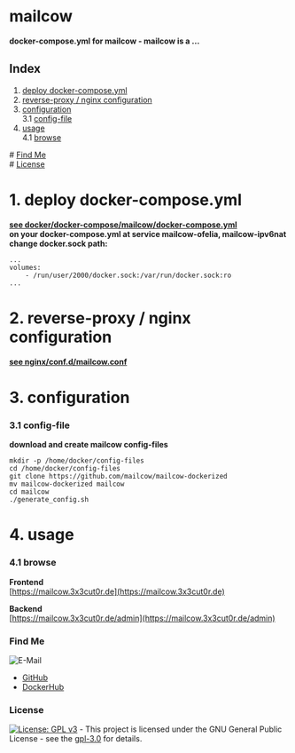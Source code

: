 # mailcow

**docker-compose.yml for mailcow - mailcow is a ...**  

## Index

1. [deploy docker-compose.yml](#deploy)  
2. [reverse-proxy / nginx configuration](#reverse-proxy)  
3. [configuration](#configuration)  
  3.1 [config-file](#config-file)  
4. [usage](#usage)  
  4.1 [browse](#browse)  

\# [Find Me](#findme)  
\# [License](#license)  

# 1. deploy docker-compose.yml <a name="deploy"></a>  
**[see docker/docker-compose/mailcow/docker-compose.yml](https://github.com/3x3cut0r/vps/blob/main/docker/compose/mailcow/docker-compose.yml)**  
**on your docker-compose.yml at service mailcow-ofelia, mailcow-ipv6nat**  
**change docker.sock path:**  
```shell
...
volumes:
    - /run/user/2000/docker.sock:/var/run/docker.sock:ro
...

```

# 2. reverse-proxy / nginx configuration <a name="reverse-proxy"></a>  
**[see nginx/conf.d/mailcow.conf](https://github.com/3x3cut0r/vps/blob/main/nginx/conf.d/mailcow.conf)**  

# 3. configuration <a name="configuration"></a>  

### 3.1 config-file <a name="config-file"></a>  
**download and create mailcow config-files**  
```shell
mkdir -p /home/docker/config-files
cd /home/docker/config-files
git clone https://github.com/mailcow/mailcow-dockerized
mv mailcow-dockerized mailcow
cd mailcow
./generate_config.sh

```

# 4. usage <a name="usage"></a>  

### 4.1 browse <a name="browse"></a>  
**Frontend**  
[https://mailcow.3x3cut0r.de](https://mailcow.3x3cut0r.de)  

**Backend**  
[https://mailcow.3x3cut0r.de/admin](https://mailcow.3x3cut0r.de/admin)  

### Find Me <a name="findme"></a>

![E-Mail](https://img.shields.io/badge/E--Mail-executor55%40gmx.de-red)
* [GitHub](https://github.com/3x3cut0r)
* [DockerHub](https://hub.docker.com/u/3x3cut0r)

### License <a name="license"></a>

[![License: GPL v3](https://img.shields.io/badge/License-GPLv3-blue.svg)](https://www.gnu.org/licenses/gpl-3.0) - This project is licensed under the GNU General Public License - see the [gpl-3.0](https://www.gnu.org/licenses/gpl-3.0.en.html) for details.
